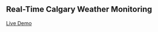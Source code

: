 <h2>Real-Time Calgary Weather Monitoring</h2>

[Live Demo](https://yosipat.github.io/CalgaryWeather/)
